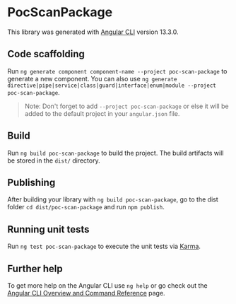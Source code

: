 # PocScanPackage

This library was generated with [Angular CLI](https://github.com/angular/angular-cli) version 13.3.0.

## Code scaffolding

Run `ng generate component component-name --project poc-scan-package` to generate a new component. You can also use `ng generate directive|pipe|service|class|guard|interface|enum|module --project poc-scan-package`.
> Note: Don't forget to add `--project poc-scan-package` or else it will be added to the default project in your `angular.json` file. 

## Build

Run `ng build poc-scan-package` to build the project. The build artifacts will be stored in the `dist/` directory.

## Publishing

After building your library with `ng build poc-scan-package`, go to the dist folder `cd dist/poc-scan-package` and run `npm publish`.

## Running unit tests

Run `ng test poc-scan-package` to execute the unit tests via [Karma](https://karma-runner.github.io).

## Further help

To get more help on the Angular CLI use `ng help` or go check out the [Angular CLI Overview and Command Reference](https://angular.io/cli) page.
